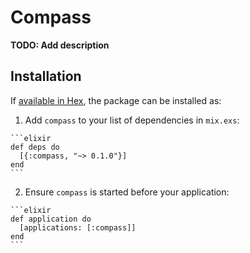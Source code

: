 # Compass

**TODO: Add description**

## Installation

If [available in Hex](https://hex.pm/docs/publish), the package can be installed as:

  1. Add `compass` to your list of dependencies in `mix.exs`:

    ```elixir
    def deps do
      [{:compass, "~> 0.1.0"}]
    end
    ```

  2. Ensure `compass` is started before your application:

    ```elixir
    def application do
      [applications: [:compass]]
    end
    ```

